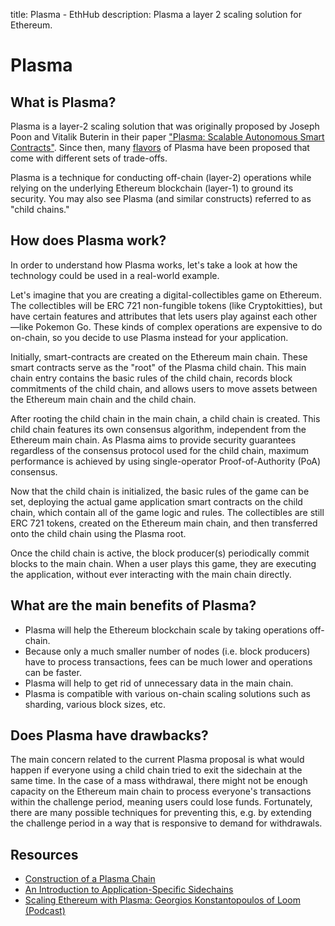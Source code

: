title: Plasma - EthHub
description: Plasma a layer 2 scaling solution for Ethereum.

# Plasma

## What is Plasma?

Plasma is a layer-2 scaling solution that was originally proposed by Joseph Poon and Vitalik Buterin in their paper ["Plasma: Scalable Autonomous Smart Contracts"](https://plasma.io/plasma.pdf). Since then, many [flavors](https://ethresear.ch/t/plasma-world-map-the-hitchhiker-s-guide-to-the-plasma/4333) of Plasma have been proposed that come with different sets of trade-offs.

Plasma is a technique for conducting off-chain \(layer-2\) operations while relying on the underlying Ethereum blockchain \(layer-1\) to ground its security. You may also see Plasma \(and similar constructs\) referred to as "child chains."

## How does Plasma work?

In order to understand how Plasma works, let's take a look at how the technology could be used in a real-world example.

Let's imagine that you are creating a digital-collectibles game on Ethereum. The collectibles will be ERC 721 non-fungible tokens \(like Cryptokitties\), but have certain features and attributes that lets users play against each other—like Pokemon Go. These kinds of complex operations are expensive to do on-chain, so you decide to use Plasma instead for your application.

Initially, smart-contracts are created on the Ethereum main chain. These smart contracts serve as the "root" of the Plasma child chain. This main chain entry contains the basic rules of the child chain, records block commitments of the child chain, and allows users to move assets between the Ethereum main chain and the child chain.

After rooting the child chain in the main chain, a child chain is created. This child chain features its own consensus algorithm, independent from the Ethereum main chain. As Plasma aims to provide security guarantees regardless of the consensus protocol used for the child chain, maximum performance is achieved by using single-operator Proof-of-Authority (PoA) consensus.

Now that the child chain is initialized, the basic rules of the game can be set, deploying the actual game application smart contracts on the child chain, which contain all of the game logic and rules. The collectibles are still ERC 721 tokens, created on the Ethereum main chain, and then transferred onto the child chain using the Plasma root.

Once the child chain is active, the block producer(s) periodically commit blocks to the main chain. When a user plays this game, they are executing the application, without ever interacting with the main chain directly.

## What are the main benefits of Plasma?

* Plasma will help the Ethereum blockchain scale by taking operations off-chain.
* Because only a much smaller number of nodes \(i.e. block producers\) have to process transactions, fees can be much lower and operations can be faster.
* Plasma will help to get rid of unnecessary data in the main chain.
* Plasma is compatible with various on-chain scaling solutions such as sharding, various block sizes, etc.

## Does Plasma have drawbacks?

The main concern related to the current Plasma proposal is what would happen if everyone using a child chain tried to exit the sidechain at the same time. In the case of a mass withdrawal, there might not be enough capacity on the Ethereum main chain to process everyone's transactions within the challenge period, meaning users could lose funds. Fortunately, there are many possible techniques for preventing this, e.g. by extending the challenge period in a way that is responsive to demand for withdrawals.

## Resources

* [Construction of a Plasma Chain](https://blog.omisego.network/construction-of-a-plasma-chain-0x1-614f6ebd1612)
* [An Introduction to Application-Specific Sidechains](https://medium.com/loom-network/million-user-dapps-on-ethereum-an-introduction-to-application-specific-sidechains-c0fdc288c5e5)
* [Scaling Ethereum with Plasma: Georgios Konstantopoulos of Loom \(Podcast\)](https://podcast.ethhub.io/website/scaling-ethereum-with-plasma-georgios-konstantopoulos-of-loom)
